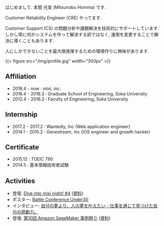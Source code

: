 はじめまして. 本間 光宣 (Mitsunobu Homma) です.

Customer Reliability Engineer (CRE) やってます.

Customer Support (CS) の問題分析や課題解決を技術的にサポートしています.
しかし常に何かシステムを作って解決する訳ではなく, 運用を変更することで解決に導くこともあります.

人にしかできないことを最大限発揮するための環境作りに興味があります.

{{< figure src="/img/profile.jpg" width="300px" >}}

## Affiliation

- 2018.4 - now    : mixi, inc.
- 2016.4 - 2018.3 : Graduate School of Engineering, Soka University
- 2012.4 - 2016.3 : Faculty of Engineering, Soka University

## Internship

- 2017.2 - 2017.2 : Wantedly, Inc (Web application engineer)
- 2014.1 - 2015.2 : Genestream, Inc (iOS engineer and growth hacker)

## Certificate

- 2015.12 : TOEIC 790
- 2014.5  : 基本情報技術者試験

## Activities

- 登壇: [Dive into mixi night! #4](https://mixi.connpass.com/event/94520/) ([資料](https://speakerdeck.com/mitsu9/how-to-effectively-read-code))
- ポスター: [Battle Conference Under30](https://bcu30.jp/2019/booth/mixi/)
- インタビュー: [自分の夢より、人の夢を叶えたい - 仕事を通じて見つけた自分の原動力。](https://mixil.mixi.co.jp/people/6848)
- 登壇: [第10回 Amazon SageMaker 事例祭り](https://aws-seminar.smktg.jp/public/seminar/view/727) ([資料](https://pages.awscloud.com/rs/112-TZM-766/images/20191128_mixi_sagemaker-fes10.pdf))
